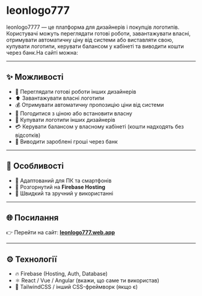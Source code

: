# leonlogo777
leonlogo7777 — це платформа для дизайнерів і покупців логотипів. Користувачі можуть переглядати готові роботи, завантажувати власні, отримувати автоматичну ціну від системи або виставляти свою, купувати логотипи, керувати балансом у кабінеті та виводити кошти через банк.На сайті можна:  

---

## ✨ Можливості
- 🎨 Переглядати готові роботи інших дизайнерів  
- ⬆️ Завантажувати власні логотипи  
- 💰 Отримувати автоматичну пропозицію ціни від системи  
- 🤝 Погодитися з ціною або встановити власну  
- 🛒 Купувати логотипи інших дизайнерів  
- 💳 Керувати балансом у власному кабінеті (кошти надходять без відсотків)  
- 🏦 Виводити зароблені гроші через банк  

---

## 📱 Особливості
- 🔹 Адаптований для ПК та смартфонів  
- 🔹 Розгорнутий на **Firebase Hosting**  
- 🔹 Швидкий та зручний у використанні  

---

## 🌐 Посилання
👉 Перейти на сайт: [**leonlogo777.web.app**](https://leonlogo777.com)  

---

## ⚙️ Технології
- 🔥 Firebase (Hosting, Auth, Database)  
- ⚛️ React / Vue / Angular (вкажи, що саме ти використав)  
- 🎨 TailwindCSS / інший CSS-фреймворк (якщо є)  

